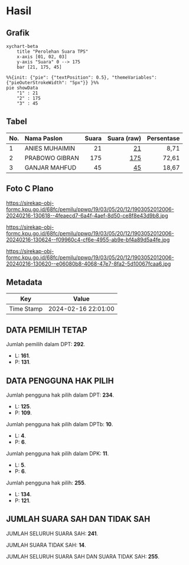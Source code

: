 # Hasil

## Grafik

```mermaid
xychart-beta
    title "Perolehan Suara TPS"
    x-axis [01, 02, 03]
    y-axis "Suara" 0 --> 175
    bar [21, 175, 45]
```

```mermaid
%%{init: {"pie": {"textPosition": 0.5}, "themeVariables": {"pieOuterStrokeWidth": "5px"}} }%%
pie showData
    "1" : 21
    "2" : 175
    "3" : 45
```

## Tabel

| No. | Nama Paslon    | Suara | Suara (raw) | Persentase |
|:--- |:-------------- | -----:| -----------:| ----------:|
| 1   | ANIES MUHAIMIN | 21    | [21][p-1]   | 8,71       |
| 2   | PRABOWO GIBRAN | 175   | [175][p-2]  | 72,61      |
| 3   | GANJAR MAHFUD  | 45    | [45][p-3]   | 18,67      |


[p-1]: https://github.com/gigit-pemilu/pemilu-2024-19-kepulauan-bangka-belitung/blob/main/pilpres/hitung-suara/sub/19-kepulauan-bangka-belitung/sub/03-bangka-selatan/sub/05-payung/sub/2012-paku/sub/006-tps/sub/paslon-1.txt
[p-2]: https://github.com/gigit-pemilu/pemilu-2024-19-kepulauan-bangka-belitung/blob/main/pilpres/hitung-suara/sub/19-kepulauan-bangka-belitung/sub/03-bangka-selatan/sub/05-payung/sub/2012-paku/sub/006-tps/sub/paslon-2.txt
[p-3]: https://github.com/gigit-pemilu/pemilu-2024-19-kepulauan-bangka-belitung/blob/main/pilpres/hitung-suara/sub/19-kepulauan-bangka-belitung/sub/03-bangka-selatan/sub/05-payung/sub/2012-paku/sub/006-tps/sub/paslon-3.txt

## Foto C Plano

https://sirekap-obj-formc.kpu.go.id/68fc/pemilu/ppwp/19/03/05/20/12/1903052012006-20240216-130618--4feaecd7-6a4f-4aef-8d50-ce8f8e43d9b8.jpg

https://sirekap-obj-formc.kpu.go.id/68fc/pemilu/ppwp/19/03/05/20/12/1903052012006-20240216-130624--f09960c4-cf6e-4955-ab9e-bf4a89d5a4fe.jpg

https://sirekap-obj-formc.kpu.go.id/68fc/pemilu/ppwp/19/03/05/20/12/1903052012006-20240216-130620--e06080b8-4068-47e7-8fa2-5d10067fcaa6.jpg


## Metadata

| Key        | Value               |
| ---------- | ------------------- |
| Time Stamp | 2024-02-16 22:01:00 |


## DATA PEMILIH TETAP

Jumlah pemilih dalam DPT: **292**.
 * L: **161**.
 * P: **131**.

## DATA PENGGUNA HAK PILIH

Jumlah pengguna hak pilih dalam DPT: **234**.
 * L: **125**.
 * P: **109**.

Jumlah pengguna hak pilih dalam DPTb: **10**.
 * L: **4**.
 * P: **6**.

Jumlah pengguna hak pilih dalam DPK: **11**.
 * L: **5**.
 * P: **6**.

Jumlah pengguna hak pilih: **255**.
 * L: **134**.
 * P: **121**.

## JUMLAH SUARA SAH DAN TIDAK SAH

JUMLAH SELURUH SUARA SAH: **241**.

JUMLAH SUARA TIDAK SAH: **14**.

JUMLAH SELURUH SUARA SAH DAN SUARA TIDAK SAH: **255**.


